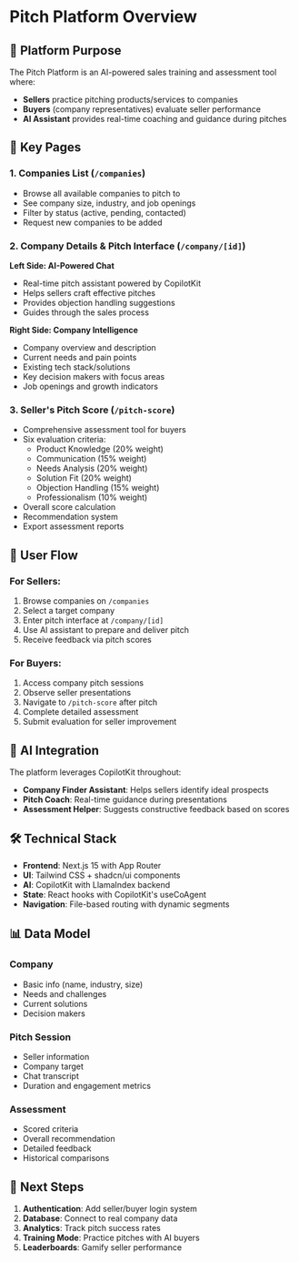 # Pitch Platform Overview

## 🎯 Platform Purpose

The Pitch Platform is an AI-powered sales training and assessment tool where:
- **Sellers** practice pitching products/services to companies
- **Buyers** (company representatives) evaluate seller performance
- **AI Assistant** provides real-time coaching and guidance during pitches

## 📱 Key Pages

### 1. Companies List (`/companies`)
- Browse all available companies to pitch to
- See company size, industry, and job openings
- Filter by status (active, pending, contacted)
- Request new companies to be added

### 2. Company Details & Pitch Interface (`/company/[id]`)
**Left Side: AI-Powered Chat**
- Real-time pitch assistant powered by CopilotKit
- Helps sellers craft effective pitches
- Provides objection handling suggestions
- Guides through the sales process

**Right Side: Company Intelligence**
- Company overview and description
- Current needs and pain points
- Existing tech stack/solutions
- Key decision makers with focus areas
- Job openings and growth indicators

### 3. Seller's Pitch Score (`/pitch-score`)
- Comprehensive assessment tool for buyers
- Six evaluation criteria:
  - Product Knowledge (20% weight)
  - Communication (15% weight)
  - Needs Analysis (20% weight)
  - Solution Fit (20% weight)
  - Objection Handling (15% weight)
  - Professionalism (10% weight)
- Overall score calculation
- Recommendation system
- Export assessment reports

## 🔄 User Flow

### For Sellers:
1. Browse companies on `/companies`
2. Select a target company
3. Enter pitch interface at `/company/[id]`
4. Use AI assistant to prepare and deliver pitch
5. Receive feedback via pitch scores

### For Buyers:
1. Access company pitch sessions
2. Observe seller presentations
3. Navigate to `/pitch-score` after pitch
4. Complete detailed assessment
5. Submit evaluation for seller improvement

## 🤖 AI Integration

The platform leverages CopilotKit throughout:
- **Company Finder Assistant**: Helps sellers identify ideal prospects
- **Pitch Coach**: Real-time guidance during presentations
- **Assessment Helper**: Suggests constructive feedback based on scores

## 🛠️ Technical Stack

- **Frontend**: Next.js 15 with App Router
- **UI**: Tailwind CSS + shadcn/ui components
- **AI**: CopilotKit with LlamaIndex backend
- **State**: React hooks with CopilotKit's useCoAgent
- **Navigation**: File-based routing with dynamic segments

## 📊 Data Model

### Company
- Basic info (name, industry, size)
- Needs and challenges
- Current solutions
- Decision makers

### Pitch Session
- Seller information
- Company target
- Chat transcript
- Duration and engagement metrics

### Assessment
- Scored criteria
- Overall recommendation
- Detailed feedback
- Historical comparisons

## 🚀 Next Steps

1. **Authentication**: Add seller/buyer login system
2. **Database**: Connect to real company data
3. **Analytics**: Track pitch success rates
4. **Training Mode**: Practice pitches with AI buyers
5. **Leaderboards**: Gamify seller performance
